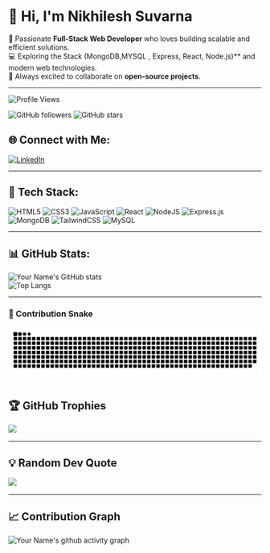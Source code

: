 # 👋 Hi, I'm Nikhilesh Suvarna  

🌱 Passionate **Full-Stack Web Developer** who loves building scalable and efficient solutions.  
💻 Exploring the Stack (MongoDB,MYSQL , Express, React, Node.js)** and modern web technologies.  
🚀 Always excited to collaborate on **open-source projects**.   

---
![Profile Views](https://komarev.com/ghpvc/?username=Nikhilesh3000&color=blue&style=flat-square)

![GitHub followers](https://img.shields.io/github/followers/Nikhilesh3000?style=social)
![GitHub stars](https://img.shields.io/github/stars/Nikhilesh3000?style=social)



## 🌐 Connect with Me:
[![LinkedIn](https://img.shields.io/badge/LinkedIn-%230077B5.svg?logo=linkedin&logoColor=white)](https://linkedin.com/in/your_linkedin) 

---

## 🚀 Tech Stack:
![HTML5](https://img.shields.io/badge/html5-%23E34F26.svg?style=for-the-badge&logo=html5&logoColor=white)
![CSS3](https://img.shields.io/badge/css3-%231572B6.svg?style=for-the-badge&logo=css3&logoColor=white)
![JavaScript](https://img.shields.io/badge/javascript-%23323330.svg?style=for-the-badge&logo=javascript&logoColor=%23F7DF1E)
![React](https://img.shields.io/badge/react-%2320232a.svg?style=for-the-badge&logo=react&logoColor=%2361DAFB)
![NodeJS](https://img.shields.io/badge/node.js-6DA55F?style=for-the-badge&logo=node.js&logoColor=white)
![Express.js](https://img.shields.io/badge/express.js-%23404d59.svg?style=for-the-badge&logo=express&logoColor=%2361DAFB)
![MongoDB](https://img.shields.io/badge/MongoDB-%234ea94b.svg?style=for-the-badge&logo=mongodb&logoColor=white)
![TailwindCSS](https://img.shields.io/badge/tailwindcss-%2338B2AC.svg?style=for-the-badge&logo=tailwind-css&logoColor=white)
![MySQL](https://img.shields.io/badge/mysql-%2300f.svg?style=for-the-badge&logo=mysql&logoColor=white)


---

## 📊 GitHub Stats:
![Your Name's GitHub stats](https://github-readme-stats.vercel.app/api?username=Nikhilesh3000&show_icons=true&theme=dark&hide_border=true)  
![Top Langs](https://github-readme-stats.vercel.app/api/top-langs/?username=Nikhilesh3000&layout=compact&theme=dark&hide_border=true)

---
### 🐍 Contribution Snake
![snake gif](https://github.com/Platane/snk/raw/output/github-contribution-grid-snake.svg)  

## 🏆 GitHub Trophies
![](https://github-profile-trophy.vercel.app/?username=Nikhilesh3000&theme=darkhub&no-frame=true&margin-w=4)

---

## 💡 Random Dev Quote
![](https://quotes-github-readme.vercel.app/api?type=horizontal&theme=radical)

---

## 📈 Contribution Graph
![Your Name's github activity graph](https://github-readme-activity-graph.vercel.app/graph?username=Nikhilesh3000&theme=github-compact)
